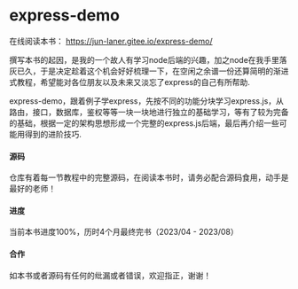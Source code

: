 # express-demo

在线阅读本书： <https://jun-laner.gitee.io/express-demo/>

撰写本书的起因，是我的一个故人有学习node后端的兴趣，加之node在我手里落灰已久，于是决定趁着这个机会好好梳理一下，在空闲之余谱一份还算简明的渐进式教程，希望能对各位朋友以及未来又淡忘了express的自己有所帮助.

express-demo，跟着例子学express，先按不同的功能分块学习express.js，从路由，接口，数据库，鉴权等等一块一块地进行独立的基础学习，等有了较为完备的基础，根据一定的架构思想形成一个完整的express.js后端，最后再介绍一些可能用得到的进阶技巧.

#### 源码

仓库有着每一节教程中的完整源码，在阅读本书时，请务必配合源码食用，动手是最好的老师！

#### 进度

当前本书进度100%，历时4个月最终完书（2023/04 - 2023/08）

#### 合作

如本书或者源码有任何的纰漏或者错误，欢迎指正，谢谢！
